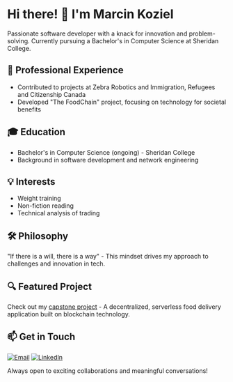 # Hi there! 👋 I'm Marcin Koziel

Passionate software developer with a knack for innovation and problem-solving. Currently pursuing a Bachelor's in Computer Science at Sheridan College.

## 🚀 Professional Experience
- Contributed to projects at Zebra Robotics and Immigration, Refugees and Citizenship Canada
- Developed "The FoodChain" project, focusing on technology for societal benefits

## 🎓 Education
- Bachelor's in Computer Science (ongoing) - Sheridan College
- Background in software development and network engineering

## 💡 Interests
- Weight training
- Non-fiction reading
- Technical analysis of trading

## 🛠 Philosophy
"If there is a will, there is a way" - This mindset drives my approach to challenges and innovation in tech.

## 🔍 Featured Project
Check out my [capstone project](https://youtu.be/TtMiWaCP0eE) - A decentralized, serverless food delivery application built on blockchain technology.

## 📫 Get in Touch
[![Email](https://img.shields.io/badge/Email-marcinzkoziel%40gmail.com-blue?style=for-the-badge&logo=microsoftoutlook&logoColor=white)](mailto:marcinzkoziel@gmail.com)
[![LinkedIn](https://img.shields.io/badge/LinkedIn-0077B5?style=for-the-badge&logo=linkedin&logoColor=white)](https://www.linkedin.com/in/marcin-koziel/)

Always open to exciting collaborations and meaningful conversations!

